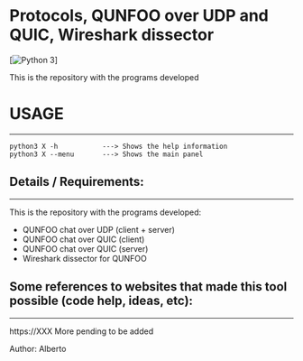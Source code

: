# Protocols, QUNFOO over UDP and QUIC, Wireshark dissector
[![Python 3](https://img.shields.io/badge/-Python3-red)]


This is the repository with the programs developed

# USAGE
-------

```
python3 X -h           ---> Shows the help information  
python3 X --menu       ---> Shows the main panel  
```


## Details / Requirements:
-----------------------
This is the repository with the programs developed:
* QUNFOO chat over UDP (client + server)
* QUNFOO chat over QUIC (client)
* QUNFOO chat over QUIC (server)
* Wireshark dissector for QUNFOO


## Some references to websites that made this tool possible (code help, ideas, etc):
-------------------------------------------------------------------------------
https://XXX
More pending to be added


Author: Alberto
